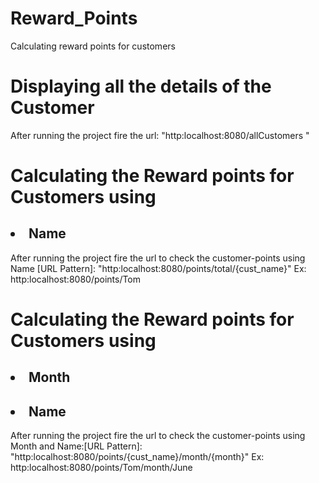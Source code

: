 # Reward_Points
Calculating reward points for customers

<h1> Displaying all the details of the Customer </h1>

<p> 
After running the project fire the url: "http:localhost:8080/allCustomers "
</p>

<h1> Calculating the Reward points for Customers using </h1>
<h2> <li> Name </li> </h2>

<p> 
After running the project fire the url to check the customer-points using Name [URL Pattern]: "http:localhost:8080/points/total/{cust_name}"
Ex: http:localhost:8080/points/Tom
</p>


<h1> Calculating the Reward points for Customers using </h1>
<h2> <li> Month </li> </h2>
<h2> <li> Name </li> </h2>

<p> 
After running the project fire the url to check the customer-points using Month and Name:[URL Pattern]: "http:localhost:8080/points/{cust_name}/month/{month}"
Ex: http:localhost:8080/points/Tom/month/June
</p>
